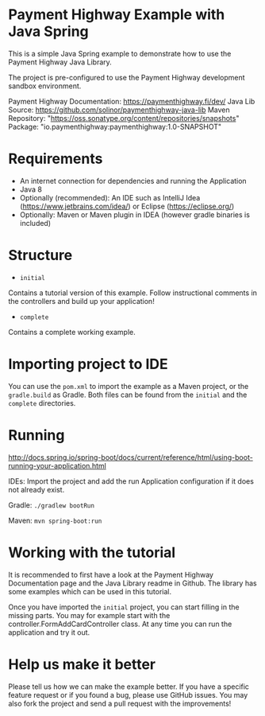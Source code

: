# Payment Highway Example with Java Spring

This is a simple Java Spring example to demonstrate how to use the Payment Highway Java Library.

The project is pre-configured to use the Payment Highway development sandbox environment.

Payment Highway Documentation: https://paymenthighway.fi/dev/
Java Lib Source: https://github.com/solinor/paymenthighway-java-lib
Maven Repository: "https://oss.sonatype.org/content/repositories/snapshots"
Package: "io.paymenthighway:paymenthighway:1.0-SNAPSHOT"

# Requirements
- An internet connection for dependencies and running the Application
- Java 8
- Optionally (recommended): An IDE such as IntelliJ Idea (https://www.jetbrains.com/idea/) or Eclipse (https://eclipse.org/)
- Optionally: Maven or Maven plugin in IDEA (however gradle binaries is included) 

# Structure 

* `initial`

Contains a tutorial version of this example. Follow instructional comments in the controllers and build up your application!

* `complete`

Contains a complete working example.
 
# Importing project to IDE

You can use the `pom.xml` to import the example as a Maven project, or the `gradle.build` as Gradle.
Both files can be found from the `initial` and the `complete` directories.

# Running

http://docs.spring.io/spring-boot/docs/current/reference/html/using-boot-running-your-application.html

IDEs:
Import the project and add the run Application configuration if it does not already exist.

Gradle:
`./gradlew bootRun`

Maven:
`mvn spring-boot:run`

# Working with the tutorial


It is recommended to first have a look at the Payment Highway Documentation page and the Java Library readme in Github. The library has some examples which can be used in this tutorial.

Once you have imported the `initial` project, you can start filling in the missing parts. You may for example start with the controller.FormAddCardController class. At any time you can run the application and try it out.


# Help us make it better

Please tell us how we can make the example better. If you have a specific feature request or if you found a bug, please use GitHub issues. You may also fork the project and send a pull request with the improvements!

